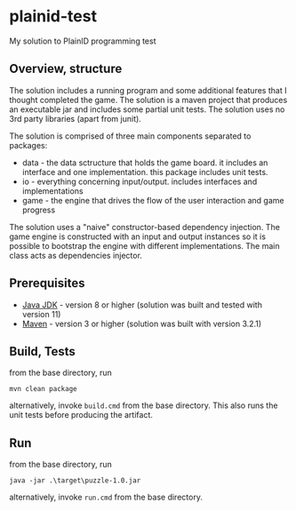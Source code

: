 # plainid-test

My solution to PlainID programming test

## Overview, structure

The solution includes a running program and some additional features that I thought completed the game.
The solution is a maven project that produces an executable jar and includes some partial unit tests.
The solution uses no 3rd party libraries (apart from junit).

The solution is comprised of three main components separated to packages:<br>
* data - the data sctructure that holds the game board. it includes an interface and one implementation. this package includes unit tests.
* io - everything concerning input/output. includes interfaces and implementations
* game - the engine that drives the flow of the user interaction and game progress

The solution uses a "naive" constructor-based dependency injection. 
The game engine is constructed with an input and output instances so it is possible to bootstrap the engine with different implementations.
The main class acts as dependencies injector.

## Prerequisites

* [Java JDK](https://www.oracle.com/technetwork/java/javase/overview/index.html) - version 8 or higher (solution was built and tested with version 11)
* [Maven](https://maven.apache.org/) - version 3 or higher (solution was built with version 3.2.1)

## Build, Tests

from the base directory, run

```
mvn clean package
```
alternatively, invoke `build.cmd` from the base directory. This also runs the unit tests before producing the artifact.

## Run

from the base directory, run 

```
java -jar .\target\puzzle-1.0.jar
```
alternatively, invoke `run.cmd` from the base directory.
